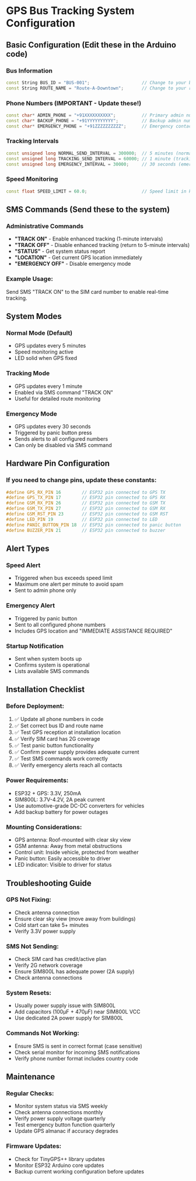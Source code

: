 # GPS Bus Tracking System Configuration

## Basic Configuration (Edit these in the Arduino code)

### Bus Information
```cpp
const String BUS_ID = "BUS-001";                    // Change to your bus number
const String ROUTE_NAME = "Route-A-Downtown";       // Change to your route name
```

### Phone Numbers (IMPORTANT - Update these!)
```cpp
const char* ADMIN_PHONE = "+91XXXXXXXXXX";          // Primary admin number
const char* BACKUP_PHONE = "+91YYYYYYYYYY";         // Backup admin number  
const char* EMERGENCY_PHONE = "+91ZZZZZZZZZZ";      // Emergency contact
```

### Tracking Intervals
```cpp
const unsigned long NORMAL_SEND_INTERVAL = 300000;  // 5 minutes (normal mode)
const unsigned long TRACKING_SEND_INTERVAL = 60000; // 1 minute (tracking mode)
const unsigned long EMERGENCY_INTERVAL = 30000;     // 30 seconds (emergency)
```

### Speed Monitoring
```cpp
const float SPEED_LIMIT = 60.0;                     // Speed limit in km/h
```

## SMS Commands (Send these to the system)

### Administrative Commands
- **"TRACK ON"** - Enable enhanced tracking (1-minute intervals)
- **"TRACK OFF"** - Disable enhanced tracking (return to 5-minute intervals)
- **"STATUS"** - Get system status report
- **"LOCATION"** - Get current GPS location immediately
- **"EMERGENCY OFF"** - Disable emergency mode

### Example Usage:
Send SMS "TRACK ON" to the SIM card number to enable real-time tracking.

## System Modes

### Normal Mode (Default)
- GPS updates every 5 minutes
- Speed monitoring active
- LED solid when GPS fixed

### Tracking Mode
- GPS updates every 1 minute
- Enabled via SMS command "TRACK ON"
- Useful for detailed route monitoring

### Emergency Mode
- GPS updates every 30 seconds
- Triggered by panic button press
- Sends alerts to all configured numbers
- Can only be disabled via SMS command

## Hardware Pin Configuration

### If you need to change pins, update these constants:
```cpp
#define GPS_RX_PIN 16        // ESP32 pin connected to GPS TX
#define GPS_TX_PIN 17        // ESP32 pin connected to GPS RX
#define GSM_RX_PIN 26        // ESP32 pin connected to GSM TX
#define GSM_TX_PIN 27        // ESP32 pin connected to GSM RX
#define GSM_RST_PIN 23       // ESP32 pin connected to GSM RST
#define LED_PIN 19           // ESP32 pin connected to LED
#define PANIC_BUTTON_PIN 18  // ESP32 pin connected to panic button
#define BUZZER_PIN 21        // ESP32 pin connected to buzzer
```

## Alert Types

### Speed Alert
- Triggered when bus exceeds speed limit
- Maximum one alert per minute to avoid spam
- Sent to admin phone only

### Emergency Alert
- Triggered by panic button
- Sent to all configured phone numbers
- Includes GPS location and "IMMEDIATE ASSISTANCE REQUIRED"

### Startup Notification
- Sent when system boots up
- Confirms system is operational
- Lists available SMS commands

## Installation Checklist

### Before Deployment:
1. ✅ Update all phone numbers in code
2. ✅ Set correct bus ID and route name
3. ✅ Test GPS reception at installation location
4. ✅ Verify SIM card has 2G coverage
5. ✅ Test panic button functionality
6. ✅ Confirm power supply provides adequate current
7. ✅ Test SMS commands work correctly
8. ✅ Verify emergency alerts reach all contacts

### Power Requirements:
- ESP32 + GPS: 3.3V, 250mA
- SIM800L: 3.7V-4.2V, 2A peak current
- Use automotive-grade DC-DC converters for vehicles
- Add backup battery for power outages

### Mounting Considerations:
- GPS antenna: Roof-mounted with clear sky view
- GSM antenna: Away from metal obstructions
- Control unit: Inside vehicle, protected from weather
- Panic button: Easily accessible to driver
- LED indicator: Visible to driver for status

## Troubleshooting Guide

### GPS Not Fixing:
- Check antenna connection
- Ensure clear sky view (move away from buildings)
- Cold start can take 5+ minutes
- Verify 3.3V power supply

### SMS Not Sending:
- Check SIM card has credit/active plan
- Verify 2G network coverage
- Ensure SIM800L has adequate power (2A supply)
- Check antenna connections

### System Resets:
- Usually power supply issue with SIM800L
- Add capacitors (100µF + 470µF) near SIM800L VCC
- Use dedicated 2A power supply for SIM800L

### Commands Not Working:
- Ensure SMS is sent in correct format (case sensitive)
- Check serial monitor for incoming SMS notifications
- Verify phone number format includes country code

## Maintenance

### Regular Checks:
- Monitor system status via SMS weekly
- Check antenna connections monthly
- Verify power supply voltage quarterly
- Test emergency button function quarterly
- Update GPS almanac if accuracy degrades

### Firmware Updates:
- Check for TinyGPS++ library updates
- Monitor ESP32 Arduino core updates
- Backup current working configuration before updates
